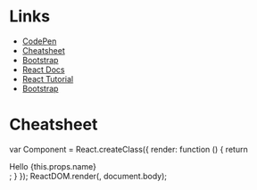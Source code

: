 # Links

 * [CodePen](http://codepen.io/vuchina/pen/yVXKgJ)
 * [Cheatsheet](http://ricostacruz.com/cheatsheets/react.html)
 * [Bootstrap](http://getbootstrap.com/components/#thumbnails)
 * [React Docs](https://facebook.github.io/react/docs/introducing-jsx.html)
 * [React Tutorial](https://facebook.github.io/react/docs/introducing-jsx.html)
 * [Bootstrap](http://getbootstrap.com/components/#thumbnails)
 
# Cheatsheet

var Component = React.createClass({
  render: function () {
    return <div>Hello {this.props.name}</div>;
  }
});
ReactDOM.render(<Component name="John" />, document.body);




